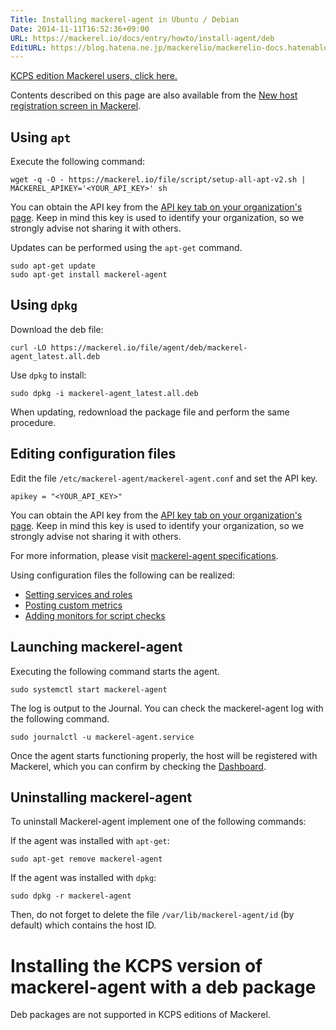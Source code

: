 ```yaml
---
Title: Installing mackerel-agent in Ubuntu / Debian
Date: 2014-11-11T16:52:36+09:00
URL: https://mackerel.io/docs/entry/howto/install-agent/deb
EditURL: https://blog.hatena.ne.jp/mackerelio/mackerelio-docs.hatenablog.mackerel.io/atom/entry/8454420450073208234
---
```


<p><a href="#kcps">KCPS edition Mackerel users, click here.</a></p>

Contents described on this page are also available from the [New host registration screen in Mackerel](https://mackerel.io/my/instruction-agent).

<h2 id="v2">Using <code>apt</code></h2>

Execute the following command:

```
wget -q -O - https://mackerel.io/file/script/setup-all-apt-v2.sh | MACKEREL_APIKEY='<YOUR_API_KEY>' sh
```

You can obtain the API key from the [API key tab on your organization's page](https://mackerel.io/my?tab=apikeys). Keep in mind this key is used to identify your organization, so we strongly advise not sharing it with others.

Updates can be performed using the `apt-get` command.

```
sudo apt-get update
sudo apt-get install mackerel-agent
```

<h2 id="dpkg">Using <code>dpkg</code></h2>

Download the deb file:

```
curl -LO https://mackerel.io/file/agent/deb/mackerel-agent_latest.all.deb
```

Use `dpkg` to install:

```
sudo dpkg -i mackerel-agent_latest.all.deb
```

When updating, redownload the package file and perform the same procedure.

<h2 id="config">Editing configuration files</h2>

Edit the file `/etc/mackerel-agent/mackerel-agent.conf` and set the API key.

```
apikey = "<YOUR_API_KEY>"
```

You can obtain the API key from the [API key tab on your organization's page](https://mackerel.io/my?tab=apikeys). Keep in mind this key is used to identify your organization, so we strongly advise not sharing it with others.

For more information, please visit [mackerel-agent specifications](https://mackerel.io/docs/entry/spec/agent).

Using configuration files the following can be realized:

- [Setting services and roles](https://mackerel.io/docs/entry/spec/agent#setting-services-and-roles)
- [Posting custom metrics](https://mackerel.io/docs/entry/advanced/custom-metrics)
- [Adding monitors for script checks](https://mackerel.io/docs/entry/custom-checks)

<h2 id="start-agent">Launching mackerel-agent</h2>

Executing the following command starts the agent.

```
sudo systemctl start mackerel-agent
```

The log is output to the Journal. You can check the mackerel-agent log with the following command.

```
sudo journalctl -u mackerel-agent.service
```

Once the agent starts functioning properly, the host will be registered with Mackerel, which you can confirm by checking the [Dashboard](https://mackerel.io/my/dashboard).

<h2 id="uninstall">Uninstalling mackerel-agent</h2>

To uninstall Mackerel-agent implement one of the following commands:

If the agent was installed with `apt-get`:

```
sudo apt-get remove mackerel-agent
```

If the agent was installed with `dpkg`:

```
sudo dpkg -r mackerel-agent
```

Then, do not forget to delete the file `/var/lib/mackerel-agent/id` (by default) which contains the host ID.

<h1 id="kcps">Installing the KCPS version of mackerel-agent with a deb package</h1>

Deb packages are not supported in KCPS editions of Mackerel.
